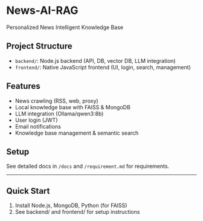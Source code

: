 # News-AI-RAG

Personalized News Intelligent Knowledge Base

## Project Structure
- `backend/`: Node.js backend (API, DB, vector DB, LLM integration)
- `frontend/`: Native JavaScript frontend (UI, login, search, management)

## Features
- News crawling (RSS, web, proxy)
- Local knowledge base with FAISS & MongoDB
- LLM integration (Ollama/qwen3:8b)
- User login (JWT)
- Email notifications
- Knowledge base management & semantic search

## Setup
See detailed docs in `/docs` and `/requirement.md` for requirements.

---

## Quick Start
1. Install Node.js, MongoDB, Python (for FAISS)
2. See backend/ and frontend/ for setup instructions
